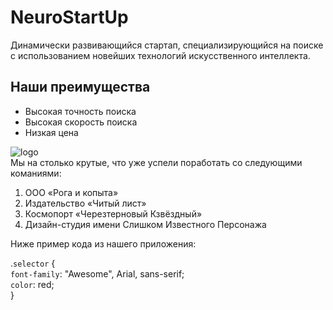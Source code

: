 # **NeuroStartUp**
Динамически развивающийся стартап, специализирующийся на поиске с использованием новейших технологий искусственного интеллекта.
## Наши преимущества
* Высокая точность поиска
* Высокая скорость поиска
* Низкая цена  

![logo](https://raw.githubusercontent.com/netology-ds-team/git-homeworks/main/1_self/logo.png)  
Мы на столько крутые, что уже успели поработать со следующими команиями:
1. ООО «Рога и копыта»
2. Издательство «Читый лист»
3. Космопорт «Черезтерновый Кзвёздный»
4. Дизайн-студия имени Слишком Известного Персонажа  

Ниже пример кода из нашего приложения:  

.`selector` {  
`font-family`: "Awesome", Arial, sans-serif;  
`color`: red;  
}